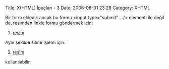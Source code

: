 Title: X(HTML) İpuçları - 3
Date: 2006-08-01 23:28
Category: XHTML

Bir form ekledik ancak bu formu <input type="submit" .../> elementi
ile değil de, resimden linkle formu göndermek için:

1.  <a href="#" onclick="document.formun_adi.submit(); ">resim</a>

Aynı şekilde silme işlemi için:

1.  <a href="#" onclick="document.formun_adi.reset(); ">resim</a>

kullanılabilir.

</p>

